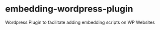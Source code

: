 # embedding-wordpress-plugin
Wordpress Plugin to facilitate adding embedding scripts on WP Websites

